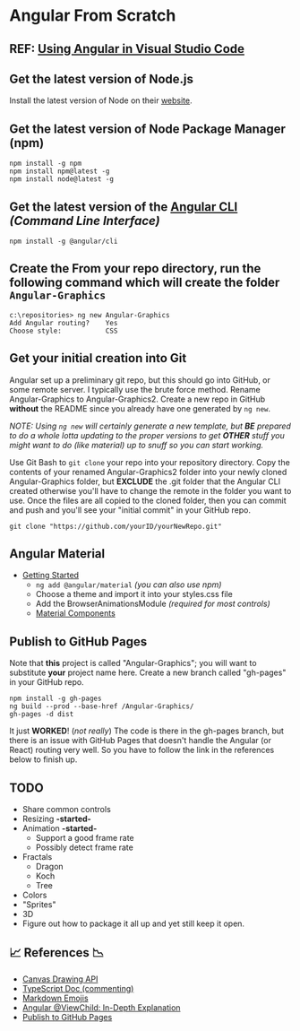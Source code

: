 # Angular From Scratch

## REF: [Using Angular in Visual Studio Code](https://code.visualstudio.com/docs/nodejs/angular-tutorial)

## Get the latest version of Node.js

Install the latest version of Node on their [website](https://nodejs.org/en/download/).

## Get the latest version of Node Package Manager (npm)

    npm install -g npm
    npm install npm@latest -g
    npm install node@latest -g

## Get the latest version of the [**Angular CLI**](https://cli.angular.io/) *(Command Line Interface)*

    npm install -g @angular/cli

## Create the From your repo directory, run the following command which will create the folder `Angular-Graphics`

    c:\repositories> ng new Angular-Graphics
    Add Angular routing?    Yes
    Choose style:           CSS

## Get your initial creation into Git

Angular set up a preliminary git repo, but this should go into GitHub, or some remote server.  I typically use the brute force method. Rename Angular-Graphics to Angular-Graphics2.  Create a new repo in GitHub **without** the README since you already have one generated by `ng new`.

*NOTE: Using `ng new` will certainly generate a new template, but **BE** prepared to do a whole lotta updating to the proper versions to get **OTHER** stuff you might want to do (like material) up to snuff so you can start working.*

Use Git Bash to `git clone` your repo into your repository directory. Copy the contents of your renamed Angular-Graphics2 folder into your newly cloned Angular-Graphics folder, but **EXCLUDE** the .git folder that the Angular CLI created otherwise you'll have to change the remote in the folder you want to use.  Once the files are all copied to the cloned folder, then you can commit and push and you'll see your "initial commit" in your GitHub repo.

    git clone "https://github.com/yourID/yourNewRepo.git"

## Angular Material

* [Getting Started](https://material.angular.io/guide/getting-started)
  * `ng add @angular/material` *(you can also use npm)*
  * Choose a theme and import it into your styles.css file
  * Add the BrowserAnimationsModule *(required for most controls)*
  * [Material Components](https://material.angular.io/components)

## Publish to GitHub Pages

Note that **this** project is called "Angular-Graphics"; you will want to substitute **your** project name here.
Create a new branch called "gh-pages" in your GitHub repo.

    npm install -g gh-pages
    ng build --prod --base-href /Angular-Graphics/
    gh-pages -d dist

It just **WORKED**! (*not really*)  The code is there in the gh-pages branch, but there is an issue with GitHub Pages
that doesn't handle the Angular (or React) routing very well.  So you have to follow the link in the references below
to finish up.

## TODO

* Share common controls
* Resizing **-started-**
* Animation **-started-**
  * Support a good frame rate
  * Possibly detect frame rate
* Fractals
  * Dragon
  * Koch
  * Tree
* Colors
* "Sprites"
* 3D
* Figure out how to package it all up and yet still keep it open.

## :chart_with_upwards_trend: References :chart_with_downwards_trend:

* [Canvas Drawing API](https://developer.mozilla.org/en-US/docs/Web/API/Canvas_API)
* [TypeScript Doc (commenting)](https://github.com/Microsoft/tsdoc)
* [Markdown Emojis](https://www.webfx.com/tools/emoji-cheat-sheet)
* [Angular @ViewChild: In-Depth Explanation](https://blog.angular-university.io/angular-viewchild/)
* [Publish to GitHub Pages](https://www.telerik.com/blogs/quick-angular-2-hosting-angular-cli-github-pages)
